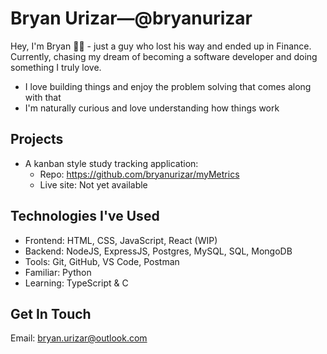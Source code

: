 # Bryan Urizar—@bryanurizar

Hey, I'm Bryan 👋🏽 - just a guy who lost his way and ended up in Finance. Currently, chasing my dream of becoming a software developer and doing something I truly love.

- I love building things and enjoy the problem solving that comes along with that
- I'm naturally curious and love understanding how things work

## Projects

- A kanban style study tracking application:
  * Repo: https://github.com/bryanurizar/myMetrics
  * Live site: Not yet available

## Technologies I've Used

- Frontend: HTML, CSS, JavaScript, React (WIP)
- Backend: NodeJS, ExpressJS, Postgres, MySQL, SQL, MongoDB
- Tools: Git, GitHub, VS Code, Postman
- Familiar: Python
- Learning: TypeScript & C

## Get In Touch
Email: bryan.urizar@outlook.com


<!---
bryanurizar/bryanurizar is a ✨ special ✨ repository because its `README.md` (this file) appears on your GitHub profile.
You can click the Preview link to take a look at your changes.
--->
